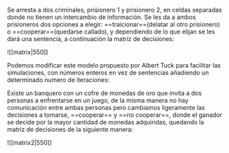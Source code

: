 Se arresta a dos criminales, prisionero 1 y prisionero 2, en celdas separadas donde
no tienen un intercambio de información. Se les da a ambos prisioneros dos
opciones a elegir: ==traicionar==(delatar al otro prisionero) o ==cooperar==(quedarse
callado), y dependiendo de lo que elijan se les dará una sentencia, a continuación
la matriz de decisiones:

![[matrix|550]]

Podemos modificar este modelo propuesto por Albert Tuck para facilitar las simulaciones, con números enteros en vez de sentencias añadiendo un determinado numero de iteraciones:

Existe un banquero con un cofre de monedas de oro que invita a dos personas a enfrentarse en un juego, de la misma manera no hay comunicación entre ambas personas pero cambiamos ligeramente las decisiones a tomarse, ==cooperar== y ==no cooperar==, donde el ganador se decide por la mayor cantidad de monedas adquiridas, quedando la matriz de decisiones de la siguiente manera:

![[matrix2|550]]
